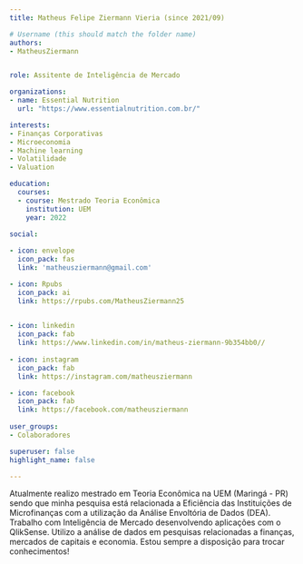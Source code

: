 ```yaml
---
title: Matheus Felipe Ziermann Vieria (since 2021/09)

# Username (this should match the folder name)
authors:
- MatheusZiermann


role: Assitente de Inteligência de Mercado

organizations:
- name: Essential Nutrition
  url: "https://www.essentialnutrition.com.br/"

interests:
- Finanças Corporativas
- Microeconomia
- Machine learning
- Volatilidade 
- Valuation

education:
  courses:
  - course: Mestrado Teoria Econômica
    institution: UEM
    year: 2022
    
social:

- icon: envelope
  icon_pack: fas
  link: 'matheusziermann@gmail.com'

- icon: Rpubs
  icon_pack: ai
  link: https://rpubs.com/MatheusZiermann25

  
- icon: linkedin
  icon_pack: fab
  link: https://www.linkedin.com/in/matheus-ziermann-9b354bb0//
  
- icon: instagram
  icon_pack: fab
  link: https://instagram.com/matheusziermann

- icon: facebook
  icon_pack: fab
  link: https://facebook.com/matheusziermann
  
user_groups:
- Colaboradores

superuser: false
highlight_name: false

---
```


Atualmente realizo mestrado em Teoria Econômica na UEM (Maringá - PR) sendo que minha pesquisa está relacionada a Eficiência das Instituições de Microfinanças com a utilização da Análise Envoltória de Dados (DEA). Trabalho com Inteligência de Mercado desenvolvendo aplicações com o QlikSense. Utilizo a análise de dados em pesquisas relacionadas a finanças, mercados de capitais e economia. Estou sempre a disposição para trocar conhecimentos!
